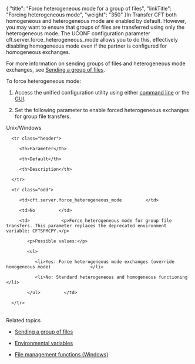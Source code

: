 {
    "title": "Force heterogeneous mode for a group of files",
    "linkTitle": "Forcing heterogeneous mode",
    "weight": "350"
}In Transfer CFT both homogeneous and heterogeneous mode are enabled by default. However, you may want to ensure that groups of files are transferred using only the heterogeneous mode. The UCONF configuration parameter cft.server.force\_heterogeneous\_mode allows you to do this, effectively disabling homogeneous mode even if the partner is configured for homogeneous exchanges.

For more information on sending groups of files and heterogeneous mode exchanges, see [Sending a group of files](../../concepts/using_the_send_command/send_group_of_files_cl).

To force heterogeneous mode:

1.  Access the unified configuration utility using either [command line](uconf_w_cftutil) or the [GUI](uconf_interface_actions).
2.  Set the following parameter to enable forced heterogeneous exchanges for group file transfers.

Unix/Windows

<table data-cellspacing="0">
   <thead>
      <tr class="header">
         <th>Parameter</th>
         <th>Default</th>
         <th>Description</th>
      </tr>
   </thead>
   <tbody>
      <tr class="odd">
         <td>cft.server.force_heterogeneous_mode         </td>
         <td>No         </td>
         <td>            <p>Force heterogeneous mode for group file transfers. This parameter replaces the deprecated environment variable: CFTSFMCPY.</p>
            <p>Possible values:</p>
            <ul>
               <li>Yes: Force heterogeneous mode exchanges (override homogeneous mode)               </li>
               <li>No: Standard heterogeneous and homogeneous functioning               </li>
            </ul>         </td>
      </tr>
   </tbody>
</table>

Related topics

-   [Sending a group of files](../../concepts/using_the_send_command/send_group_of_files_cl)
-   [Environmental variables](../../cft_intro_install/windows_install_start_here/windows_install_start_here/specific_system_functions/env_variables_and_specific_parms)
-   [File management functions (Windows)](../../cft_intro_install/windows_install_start_here/windows_install_start_here/specific_system_functions/file_management_functions)
